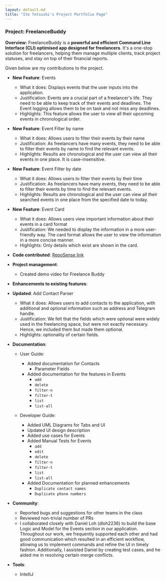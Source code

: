 ```yaml
---
layout: default.md
title: "Ito Tetsushi's Project Portfolio Page"
---
```


### Project: FreelanceBuddy

**Overview:** FreelanceBuddy is a **powerful and efficient Command Line Interface (CLI)
optimised app designed for freelancers**.
It's a one-stop solution for freelancers, helping them manage multiple clients, track project statuses,
and stay on top of their financial reports.

Given below are my contributions to the project.

* **New Feature**: Events
  * What it does: Displays events that the user inputs into the application. 
  * Justification: Events are a crucial part of a freelancer's life. They need to be able to keep track of their 
  events and deadlines. The Event logging allows them to be on task and not miss any deadlines.
  * Highlights: This feature allows the user to view all their upcoming events in chronological order.

* **New Feature**: Event Filter by name
  * What it does: Allows users to filter their events by their name
  * Justification: As freelancers have many events, they need to be able to filter their events by name to find the 
  relevant events.
  * Highlights: Results are chronological and the user can view all their events in one place. It is case-insensitive.

* **New Feature**: Event Filter by date
  * What it does: Allows users to filter their events by their time
  * Justification: As freelancers have many events, they need to be able to filter their events by time to find the
    relevant events.
  * Highlights: Results are chronological and the user can view all their searched events in one place from the 
  specified date to today.

* **New Feature**: Event Card
  * What it does: Allows users view important information about their events in a card format
  * Justification: We needed to display the information in a more user-friendly way. The card format allows the user to
    view the information in a more concise manner.
  * Highlights: Only details which exist are shown in the card.


* **Code contributed**: [RepoSense link](https://nus-cs2103-ay2324s1.github.io/tp-dashboard/?search=sushiyade&sort=groupTitle&sortWithin=title&timeframe=commit&mergegroup=&groupSelect=groupByRepos&breakdown=true&checkedFileTypes=docs~functional-code~test-code&since=2023-09-22)

* **Project management**:
  * Created demo video for Freelance Buddy

* **Enhancements to existing features**:
* **Updated**: Add Contact Parser
  * What it does: Allows users to add contacts to the application, with additional and optional information such as
    address and Telegram handle.
  * Justification: We felt that the fields which were optional were widely used in the freelancing
    space, but were not exactly necessary. Hence, we included them but made them optional.
  * Highlights: optionality of certain fields.

* **Documentation**:
  * User Guide:
    * Added documentation for Contacts
      *  Parameter Fields
    * Added documentation for the features in Events
      * `add`
      * `delete`
      * `filter-n`
      * `filter-t`
      * `list`
      * `list-all`
    
  * Developer Guide:
    * Added UML Diagrams for Tabs and UI
    * Updated UI design description
    * Added use cases for Events
    * Added Manual Tests for Events
      * `add`
      * `edit`
      * `delete`
      * `filter-n`
      * `filter-t`
      * `list`
      * `list-all`
    * Added Documentation for planned enhancements
      * `Duplicate contact names`
      * `Duplicate phone numbers`

* **Community**:
  * Reported bugs and suggestions for other teams in the class
  * Reviewed non-trivial number of PRs
  * I collaborated closely with Daniel Loh (dloh2236) to build the base Logic and Model for the Events section in our application.
  Throughout our work, we frequently supported each other and had good communication which resulted in an efficient workflow,
  allowing us to implement commands and refine the UI in timely fashion. Additionally, I assisted Daniel by creating test cases, 
  and he aided me in resolving certain merge conflicts.


* **Tools**:
  * IntelliJ
